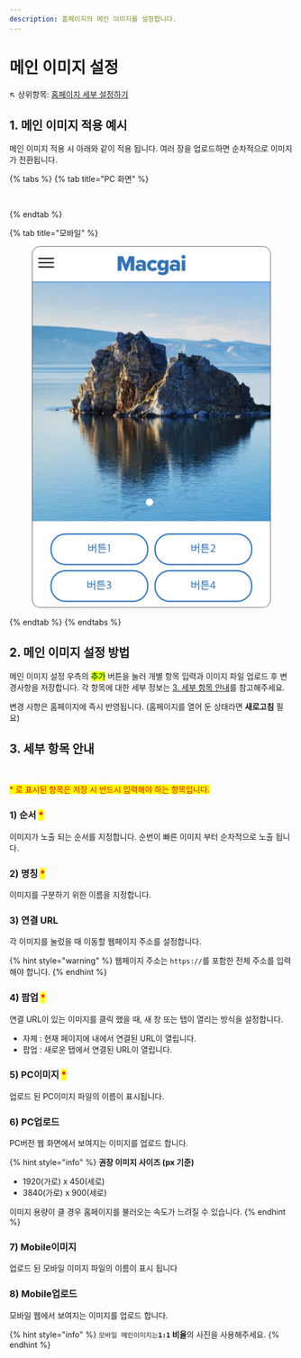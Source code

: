 ```yaml
---
description: 홈페이지의 메인 이미지를 설정합니다.
---
```


# 메인 이미지 설정

↖ 상위항목: [홈페이지 세부 설정하기](./)

## 1. 메인 이미지 적용 예시

메인 이미지 적용 시 아래와 같이 적용 됩니다. 여러 장을 업로드하면 순차적으로 이미지가 전환됩니다.

{% tabs %}
{% tab title="PC 화면" %}
<figure><img src="../../.gitbook/assets/홈페이지 메인이미지 1.png" alt=""><figcaption></figcaption></figure>
{% endtab %}

{% tab title="모바일" %}
<figure><img src="../../.gitbook/assets/메인이미지_모바일화면.png" alt=""><figcaption></figcaption></figure>
{% endtab %}
{% endtabs %}

## 2. 메인 이미지 설정 방법

메인 이미지 설정 우측의 <mark style="color:green;">**추가**</mark> 버튼을 눌러 개별 항목 입력과 이미지 파일 업로드 후 변경사항을 저장합니다. 각 항목에 대한 세부 정보는 [3. 세부 항목 안내](main-image.md#3.)를 참고해주세요.

변경 사항은 홈페이지에 즉시 반영됩니다. (홈페이지를 열어 둔 상태라면 **새로고침** 필요)

## 3. 세부 항목 안내

<figure><img src="../../.gitbook/assets/메인 이미지 설정 (1).png" alt=""><figcaption></figcaption></figure>

<mark style="color:red;">\* 로 표시된 항목은 저장 시 반드시 입력해야 하는 항목입니다.</mark>

### 1) 순서 <mark style="color:red;">\*</mark>

이미지가 노출 되는 순서를 지정합니다. 순번이 빠른 이미지 부터 순차적으로 노출 됩니다.

### 2) 명칭 <mark style="color:red;">\*</mark>

이미지를 구분하기 위한 이름을 지정합니다.

### 3) 연결 URL

각 이미지를 눌렀을 때 이동할 웹페이지 주소를 설정합니다.

{% hint style="warning" %}
웹페이지 주소는 `https://`를 포함한 전체 주소를 입력해야 합니다.
{% endhint %}

### 4) 팝업 <mark style="color:red;">\*</mark>

연결 URL이 있는 이미지를 클릭 했을 때, 새 창 또는 탭이 열리는 방식을 설정합니다.

* 자체 : 현재 페이지에 내에서 연결된 URL이 열립니다.
* 팝업 : 새로운 탭에서 연결된 URL이 열립니다.

### 5) PC이미지 <mark style="color:red;">\*</mark>

업로드 된 PC이미지 파일의 이름이 표시됩니다.

### 6) PC업로드

PC버전 웹 화면에서 보여지는 이미지를 업로드 합니다.

{% hint style="info" %}
**권장 이미지 사이즈 (px 기준)**

* 1920(가로) x 450(세로)
* 3840(가로) x 900(세로)

이미지 용량이 클 경우 홈페이지를 불러오는 속도가 느려질 수 있습니다.&#x20;
{% endhint %}

### 7) Mobile이미지

업로드 된 모바일 이미지 파일의 이름이 표시 됩니다

### 8) Mobile업로드

모바일 웹에서 보여지는 이미지를 업로드 합니다.

{% hint style="info" %}
`모바일 메인이미지는`**`1:1` 비율**의 사진을 사용해주세요.
{% endhint %}
